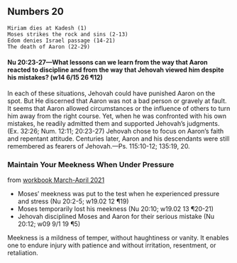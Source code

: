 ## Numbers 20

```
Miriam dies at Kadesh (1)
Moses strikes the rock and sins (2-13)
Edom denies Israel passage (14-21)
The death of Aaron (22-29)
```

#### Nu 20:23-27​—What lessons can we learn from the way that Aaron reacted to discipline and from the way that Jehovah viewed him despite his mistakes? (w14 6/15 26 ¶12)

In each of these situations, Jehovah could have punished Aaron on the spot. But He discerned that Aaron was not a bad person or gravely at fault. It seems that Aaron allowed circumstances or the influence of others to turn him away from the right course. Yet, when he was confronted with his own mistakes, he readily admitted them and supported Jehovah’s judgments. (Ex. 32:26; Num. 12:11; 20:23-27) Jehovah chose to focus on Aaron’s faith and repentant attitude. Centuries later, Aaron and his descendants were still remembered as fearers of Jehovah.—Ps. 115:10-12; 135:19, 20.

### Maintain Your Meekness When Under Pressure

from [workbook March-April 2021](https://www.jw.org/en/library/jw-meeting-workbook/march-april-2021-mwb/Life-and-Ministry-Meeting-Schedule-for-April-12-18-2021/Maintain-Your-Meekness-When-Under-Pressure/)

- Moses’ meekness was put to the test when he experienced pressure and stress (Nu 20:2-5; w19.02 12 ¶19)
- Moses temporarily lost his meekness (Nu 20:10; w19.02 13 ¶20-21)
- Jehovah disciplined Moses and Aaron for their serious mistake (Nu 20:12; w09 9/1 19 ¶5)

Meekness is a mildness of temper, without haughtiness or vanity. It enables one to endure injury with patience and without irritation, resentment, or retaliation.

